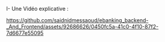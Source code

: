 I- Une Vidéo explicative :

https://github.com/saidnidmessaoud/ebanking_backend-_And_Frontend/assets/92686626/0450fc5a-41c0-4f10-87f2-7d6677e55095



